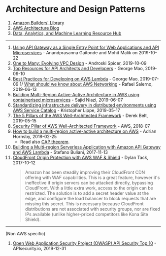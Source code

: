 # Architecture and Design Patterns

1. [Amazon Builders' Library](https://aws.amazon.com/builders-library)
1. [AWS Architecture Blog](https://aws.amazon.com/blogs/architecture/)
1. [Data, Analytics, and Machine Learning Resource Hub](
   https://resources.awscloud.com/aws-data-analytics-machinelearning)

---
1. [Using API Gateway as a Single Entry Point for Web Applications and API Microservices](
https://aws.amazon.com/blogs/architecture/using-api-gateway-as-a-single-entry-point-for-web-applications-and-api-microservices/
) - Anandprasanna Gaitonde and Mohit Malik on 2019-10-22 
1. [One to Many: Evolving VPC Design](
https://aws.amazon.com/blogs/architecture/one-to-many-evolving-vpc-design/
) - Androski Spicer, 2019-10-09
1. [Top Resources for API Architects and Developers](
https://aws.amazon.com/blogs/architecture/top-resources-for-api-architects-and-developers/
) - George Mao, 2019-09-10
1. [Best Practices for Developing on AWS Lambda](
https://aws.amazon.com/blogs/architecture/best-practices-for-developing-on-aws-lambda/
) - George Mao, 2019-07-09
1/ [What should we know about AWS Networking](
https://salerno-rafael.blogspot.com/2019/06/what-should-we-know-about-aws-networking.html
) - Rafael Salerno, 2019-06-13
1. [Building Multi-Region Active-Active Architecture in AWS using containerised microservices](
https://medium.com/@sajidniazi/building-multi-region-active-active-architecture-in-aws-using-containerised-microservices-7b1d40a7063f
) - Sajid Niazi, 2019-06-07
1. [Standardizing infrastructure delivery in distributed environments using AWS Service Catalog](
https://aws.amazon.com/blogs/mt/standardizing-infrastructure-delivery-in-distributed-environments-using-aws-service-catalog/
) - Kristopher Lippe, 2019-05-17
1. [The 5 Pillars of the AWS Well-Architected Framework](
https://aws.amazon.com/blogs/apn/the-5-pillars-of-the-aws-well-architected-framework/
) - Derek Belt, 2019-05-15
1. [Security Pillar of AWS Well-Architected Framework](
https://d1.awsstatic.com/whitepapers/architecture/AWS-Security-Pillar.pdf
) - AWS, 2018-07
1. [How to build a multi-region active-active architecture on AWS](
https://read.acloud.guru/why-and-how-do-we-build-a-multi-region-active-active-architecture-6d81acb7d208
) - Adrian Hornsby, 2018-02-25
    - Read also [CAP theorem](https://en.wikipedia.org/wiki/CAP_theorem).
1. [Building a Multi-region Serverless Application with Amazon API Gateway and AWS Lambda](
https://aws.amazon.com/blogs/compute/building-a-multi-region-serverless-application-with-amazon-api-gateway-and-aws-lambda/
) - Stefano Buliani, 2017-11-13
1. [CloudFront Origin Protection with AWS WAF & Shield](
https://www.metaltoad.com/blog/how-to-protect-origin-with-aws-waf-shield
) - Dylan Tack, 2017-10-12
    > Amazon has been steadily improving their CloudFront CDN offering with WAF capabilities. 
      This is a great feature, however it's ineffective if origin servers can be attacked directly, bypassing
      CloudFront. With a little extra work, access to the origin can be restricted.
      The solution is to add a secret header value at the edge, and configure the load balancer to block requests that
      are missing this secret. This is necessary because CloudFront distributions are not associated with security
      groups, nor are fixed IPs available (unlike higher-priced competitors like Kona Site Shield).


---
(Non AWS specific)

1. [Open Web Application Security Project  (OWASP) API Security Top 10](
https://apisecurity.io/encyclopedia/content/owasp/owasp-api-security-top-10.htm
) - APIsecurity.io, 2019-12-31

